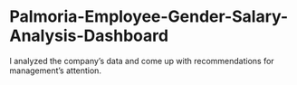 # Palmoria-Employee-Gender-Salary-Analysis-Dashboard
I analyzed the company’s data and come up with recommendations for management’s attention.
